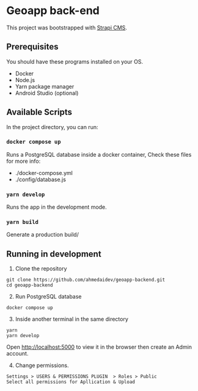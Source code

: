 # Geoapp back-end

This project was bootstrapped with [Strapi CMS](https://github.com/strapi/strapi).

## Prerequisites

You should have these programs installed on your OS.

- Docker
- Node.js
- Yarn package manager
- Android Studio (optional)

## Available Scripts

In the project directory, you can run:

### `docker compose up`

Runs a PostgreSQL database inside a docker container, Check these files for more info:

- ./docker-compose.yml
- ./config/database.js

### `yarn develop`

Runs the app in the development mode.

### `yarn build`

Generate a production build/

## Running in development

1. Clone the repository

```
git clone https://github.com/ahmedaidev/geoapp-backend.git
cd geoapp-backend
```

2. Run PostgreSQL database

```
docker compose up
```

3. Inside another terminal in the same directory

```
yarn
yarn develop
```

Open [http://localhost:5000](http://localhost:5000) to view it in the browser then create an Admin account.

4. Change permissions.

```
Settings > USERS & PERMISSIONS PLUGIN  > Roles > Public
Select all permissions for Apllication & Upload
```

